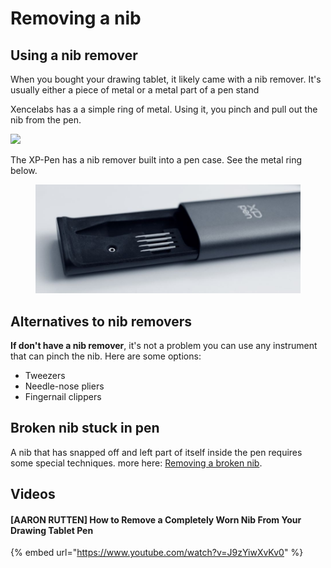 # Removing a nib

## Using a nib remover

When you bought your drawing tablet, it likely came with a nib remover. It's usually either a piece of metal or a metal part of a pen stand

Xencelabs has a a simple ring of metal. Using it, you pinch and pull out the nib from the pen.

![](../../.gitbook/assets/xencelabs\_nib\_remover.jpg)



The XP-Pen has a nib remover built into a pen case. See the metal ring below.

<figure><img src="../../.gitbook/assets/XP-Pen nib remover 20923_09_22 small (1).jpg" alt=""><figcaption></figcaption></figure>

## Alternatives to nib removers

**If don't have a nib remover**, it's not a problem you can use any instrument that can pinch the nib. Here are some options:

* Tweezers
* Needle-nose pliers
* Fingernail clippers

## Broken nib stuck in pen

A nib that has snapped off and left part of itself inside the pen requires some special techniques. more here: [Removing a broken nib](removing-a-broken-nib.md).&#x20;



## Videos

#### \[AARON RUTTEN] How to Remove a Completely Worn Nib From Your Drawing Tablet Pen

{% embed url="https://www.youtube.com/watch?v=J9zYiwXvKv0" %}
